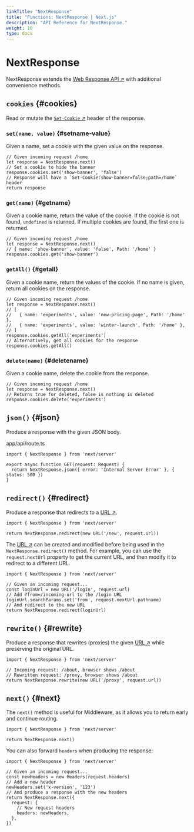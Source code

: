 ```yaml
---
linkTitle: "NextResponse"
title: "Functions: NextResponse | Next.js"
description: "API Reference for NextResponse."
weight: 10
type: docs
---
```


# NextResponse

NextResponse extends the [Web Response API ↗](https://developer.mozilla.org/docs/Web/API/Response) with additional convenience methods.

## `cookies` {#cookies}

Read or mutate the [`Set-Cookie` ↗](https://developer.mozilla.org/docs/Web/HTTP/Headers/Set-Cookie) header of the response.

### `set(name, value)` {#setname-value}

Given a name, set a cookie with the given value on the response.

```
// Given incoming request /home
let response = NextResponse.next()
// Set a cookie to hide the banner
response.cookies.set('show-banner', 'false')
// Response will have a `Set-Cookie:show-banner=false;path=/home` header
return response
```

### `get(name)` {#getname}

Given a cookie name, return the value of the cookie. If the cookie is not found, `undefined` is returned. If multiple cookies are found, the first one is returned.

```
// Given incoming request /home
let response = NextResponse.next()
// { name: 'show-banner', value: 'false', Path: '/home' }
response.cookies.get('show-banner')
```

### `getAll()` {#getall}

Given a cookie name, return the values of the cookie. If no name is given, return all cookies on the response.

```
// Given incoming request /home
let response = NextResponse.next()
// [
//   { name: 'experiments', value: 'new-pricing-page', Path: '/home' },
//   { name: 'experiments', value: 'winter-launch', Path: '/home' },
// ]
response.cookies.getAll('experiments')
// Alternatively, get all cookies for the response
response.cookies.getAll()
```

### `delete(name)` {#deletename}

Given a cookie name, delete the cookie from the response.

```
// Given incoming request /home
let response = NextResponse.next()
// Returns true for deleted, false is nothing is deleted
response.cookies.delete('experiments')
```

## `json()` {#json}

Produce a response with the given JSON body.


app/api/route.ts
```
import { NextResponse } from 'next/server'
 
export async function GET(request: Request) {
  return NextResponse.json({ error: 'Internal Server Error' }, { status: 500 })
}
```

## `redirect()` {#redirect}

Produce a response that redirects to a [URL ↗](https://developer.mozilla.org/docs/Web/API/URL).

```
import { NextResponse } from 'next/server'
 
return NextResponse.redirect(new URL('/new', request.url))
```

The [URL ↗](https://developer.mozilla.org/docs/Web/API/URL) can be created and modified before being used in the `NextResponse.redirect()` method. For example, you can use the `request.nextUrl` property to get the current URL, and then modify it to redirect to a different URL.

```
import { NextResponse } from 'next/server'
 
// Given an incoming request...
const loginUrl = new URL('/login', request.url)
// Add ?from=/incoming-url to the /login URL
loginUrl.searchParams.set('from', request.nextUrl.pathname)
// And redirect to the new URL
return NextResponse.redirect(loginUrl)
```

## `rewrite()` {#rewrite}

Produce a response that rewrites (proxies) the given [URL ↗](https://developer.mozilla.org/docs/Web/API/URL) while preserving the original URL.

```
import { NextResponse } from 'next/server'
 
// Incoming request: /about, browser shows /about
// Rewritten request: /proxy, browser shows /about
return NextResponse.rewrite(new URL('/proxy', request.url))
```

## `next()` {#next}

The `next()` method is useful for Middleware, as it allows you to return early and continue routing.

```
import { NextResponse } from 'next/server'
 
return NextResponse.next()
```

You can also forward `headers` when producing the response:

```
import { NextResponse } from 'next/server'
 
// Given an incoming request...
const newHeaders = new Headers(request.headers)
// Add a new header
newHeaders.set('x-version', '123')
// And produce a response with the new headers
return NextResponse.next({
  request: {
    // New request headers
    headers: newHeaders,
  },
})
```

